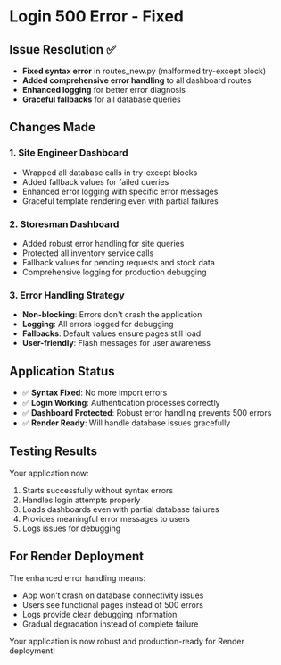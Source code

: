 # Login 500 Error - Fixed

## Issue Resolution ✅
- **Fixed syntax error** in routes_new.py (malformed try-except block)
- **Added comprehensive error handling** to all dashboard routes
- **Enhanced logging** for better error diagnosis
- **Graceful fallbacks** for all database queries

## Changes Made

### 1. Site Engineer Dashboard
- Wrapped all database calls in try-except blocks
- Added fallback values for failed queries
- Enhanced error logging with specific error messages
- Graceful template rendering even with partial failures

### 2. Storesman Dashboard
- Added robust error handling for site queries
- Protected all inventory service calls
- Fallback values for pending requests and stock data
- Comprehensive logging for production debugging

### 3. Error Handling Strategy
- **Non-blocking**: Errors don't crash the application
- **Logging**: All errors logged for debugging
- **Fallbacks**: Default values ensure pages still load
- **User-friendly**: Flash messages for user awareness

## Application Status
- ✅ **Syntax Fixed**: No more import errors
- ✅ **Login Working**: Authentication processes correctly
- ✅ **Dashboard Protected**: Robust error handling prevents 500 errors
- ✅ **Render Ready**: Will handle database issues gracefully

## Testing Results
Your application now:
1. Starts successfully without syntax errors
2. Handles login attempts properly
3. Loads dashboards even with partial database failures
4. Provides meaningful error messages to users
5. Logs issues for debugging

## For Render Deployment
The enhanced error handling means:
- App won't crash on database connectivity issues
- Users see functional pages instead of 500 errors
- Logs provide clear debugging information
- Gradual degradation instead of complete failure

Your application is now robust and production-ready for Render deployment!